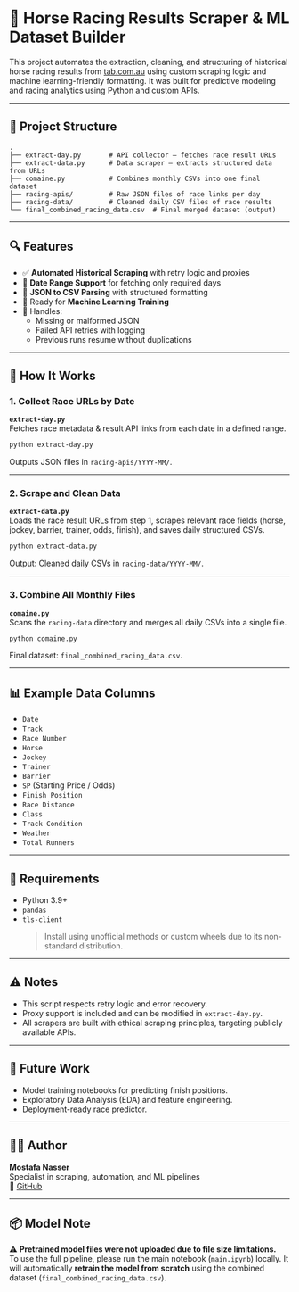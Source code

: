 
# 🏇 Horse Racing Results Scraper & ML Dataset Builder

This project automates the extraction, cleaning, and structuring of historical horse racing results from [tab.com.au](https://tab.com.au) using custom scraping logic and machine learning-friendly formatting. It was built for predictive modeling and racing analytics using Python and custom APIs.

---

## 📂 Project Structure

```
.
├── extract-day.py       # API collector – fetches race result URLs
├── extract-data.py      # Data scraper – extracts structured data from URLs
├── comaine.py           # Combines monthly CSVs into one final dataset
├── racing-apis/         # Raw JSON files of race links per day
├── racing-data/         # Cleaned daily CSV files of race results
└── final_combined_racing_data.csv  # Final merged dataset (output)
```

---

## 🔍 Features

- ✅ **Automated Historical Scraping** with retry logic and proxies  
- 📅 **Date Range Support** for fetching only required days
- 🧪 **JSON to CSV Parsing** with structured formatting
- 🧠 Ready for **Machine Learning Training**
- 🧼 Handles:
  - Missing or malformed JSON
  - Failed API retries with logging
  - Previous runs resume without duplications

---

## 🚀 How It Works

### 1. Collect Race URLs by Date
**`extract-day.py`**  
Fetches race metadata & result API links from each date in a defined range.

```bash
python extract-day.py
```

Outputs JSON files in `racing-apis/YYYY-MM/`.

---

### 2. Scrape and Clean Data
**`extract-data.py`**  
Loads the race result URLs from step 1, scrapes relevant race fields (horse, jockey, barrier, trainer, odds, finish), and saves daily structured CSVs.

```bash
python extract-data.py
```

Output: Cleaned daily CSVs in `racing-data/YYYY-MM/`.

---

### 3. Combine All Monthly Files
**`comaine.py`**  
Scans the `racing-data` directory and merges all daily CSVs into a single file.

```bash
python comaine.py
```

Final dataset: `final_combined_racing_data.csv`.

---

## 📊 Example Data Columns

- `Date`
- `Track`
- `Race Number`
- `Horse`
- `Jockey`
- `Trainer`
- `Barrier`
- `SP` (Starting Price / Odds)
- `Finish Position`
- `Race Distance`
- `Class`
- `Track Condition`
- `Weather`
- `Total Runners`

---

## 🔧 Requirements

- Python 3.9+
- `pandas`
- `tls-client`  
  > Install using unofficial methods or custom wheels due to its non-standard distribution.

---

## ⚠️ Notes

- This script respects retry logic and error recovery.
- Proxy support is included and can be modified in `extract-day.py`.
- All scrapers are built with ethical scraping principles, targeting publicly available APIs.

---

## 🧠 Future Work

- Model training notebooks for predicting finish positions.
- Exploratory Data Analysis (EDA) and feature engineering.
- Deployment-ready race predictor.

---

## 🙋‍♂️ Author

**Mostafa Nasser**  
Specialist in scraping, automation, and ML pipelines  
🔗 [GitHub](https://github.com/xx36Mostafa)


---

## 📦 Model Note

⚠️ **Pretrained model files were not uploaded due to file size limitations.**  
To use the full pipeline, please run the main notebook (`main.ipynb`) locally. It will automatically **retrain the model from scratch** using the combined dataset (`final_combined_racing_data.csv`).

